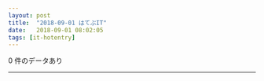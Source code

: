 ```yaml
---
layout: post
title:  "2018-09-01 はてぶIT"
date:   2018-09-01 08:02:05
tags: [it-hotentry]
---
```

0 件のデータあり

<hr>
